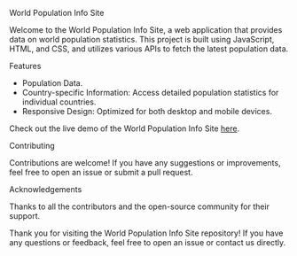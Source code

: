 World Population Info Site

Welcome to the World Population Info Site, a web application that provides data on world population statistics.
This project is built using JavaScript, HTML, and CSS, and utilizes various APIs to fetch the latest population data.

Features
- Population Data.
- Country-specific Information: Access detailed population statistics for individual countries.
- Responsive Design: Optimized for both desktop and mobile devices.


Check out the live demo of the World Population Info Site [here](https://www.stnet.at/jsprojects/worldinfo/index.html).

Contributing

Contributions are welcome! If you have any suggestions or improvements, feel free to open an issue or submit a pull request.

Acknowledgements

Thanks to all the contributors and the open-source community for their support.

Thank you for visiting the World Population Info Site repository! If you have any questions or feedback, feel free to open an issue or contact us directly.
